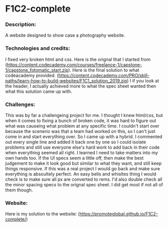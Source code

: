 # F1C2-complete

### Description:
A website designed to show case a photography website.

### Technologies and credits:
I fixed very broken html and css.  Here is the orignal that I started from (https://content.codecademy.com/courses/freelance-1/capstone-1/capstone_fotomatic_start.zip).  Here is the final solution to what codeacademy provided. (https://content.codecademy.com/PRO/skill-paths/learn-how-to-build-websites/F1C1_solution_2019.zip) I if you look at the header, I actually achieved more to what the spec sheet wanted then what this solution came up with.

### Challenges:
This was by far a challengeing project for me.  I thought I knew html/css, but when it comes to fixing a bunch of broken code, it was hard to figure out what was causeing what problem at any specific time.  I couldn't start over because the scenerio was that a team had worked on this, so I can't just come in and start everything over.  So I came up with a hybrid.  I commented out every single line and added it back one by one so I could isolate problems and still use everyone else's hard work to add back in their code when everything seemed all right.  I learned I need to take matters into my own hands too.  If the UI specs seem a little off, then make the best judgement to make it look good but similar to what they want, and still keep things responsive.  If this was a real project I would go back and make sure everything is absoultely perfect.  An easy bells and whisltes thing I would check is to make sure all px are converted to rems.  I'd also double check all the minor spacing specs to the orignal spec sheet.  I did get most if not all of them though.

### Website:  
Here is my solution to the website: (https://promoteglobal.github.io/F1C2-complete/)
